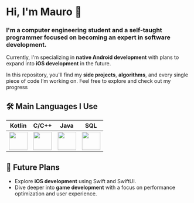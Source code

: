 # Hi, I'm Mauro 👋

### I'm a computer engineering student and a self-taught programmer focused on becoming an expert in software development.  
Currently, I'm specializing in **native Android development** with plans to expand into **iOS development** in the future.

In this repository, you'll find my **side projects**, **algorithms**, and every single piece of code I’m working on. Feel free to explore and check out my progress

## 🛠 Main Languages I Use

| Kotlin  | C/C++ | Java | SQL | 
|:-------------:|:-------------:|:-------------:|:-------------:|
| <img height="50px" src="https://upload.wikimedia.org/wikipedia/commons/0/06/Kotlin_Icon.svg"> | <img height="50px" src="https://upload.wikimedia.org/wikipedia/commons/1/18/ISO_C%2B%2B_Logo.svg"> | <img height="50px" src="https://www.svgrepo.com/show/184143/java.svg"> | <img height="50px" src="https://symbols.getvecta.com/stencil_28/61_sql-database-generic.90b41636a8.svg"> |

## 🔭 Future Plans

- Explore **iOS development** using Swift and SwiftUI.
- Dive deeper into **game development** with a focus on performance optimization and user experience.

